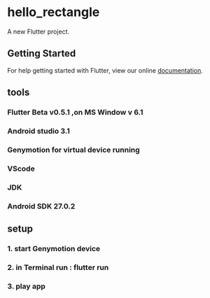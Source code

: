 # hello_rectangle

A new Flutter project.

## Getting Started

For help getting started with Flutter, view our online
[documentation](https://flutter.io/).

## tools
### Flutter Beta v0.5.1 ,on MS Window v 6.1
### Android studio 3.1
### Genymotion for virtual device running
### VScode
### JDK
### Android SDK 27.0.2
## setup
### 1. start Genymotion device 
### 2. in Terminal run : flutter run
### 3. play app
